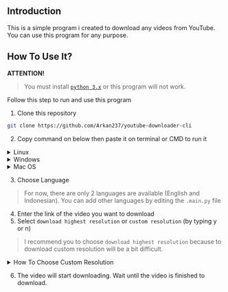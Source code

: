 ## Introduction

This is a simple program i created to download any videos from YouTube. You can use this program for any purpose.

## How To Use It?
**ATTENTION!**
<br>
>You must install [`python 3.x`](https://www.python.org) or this program will not work.

Follow this step to run and use this program

1. Clone this repository
```sh
git clone https://github.com/Arkan237/youtube-downloader-cli
```
2. Copy command on below then paste it on terminal or CMD to run it
<details>
<summary>Linux</summary>

   ```sh
   cd youtube-downloader-cli &&
   chmod 755 yt-downloader.sh &&
   ./yt-downloader.sh
   ```
</details>
<details>
  <summary>Windows</summary>
   
  ```sh
  cd youtube-downloader-cli &&
  python .main.py
  ```
</details>
<details>
  <summary>Mac OS</summary>
   
  ```sh
  cd youtube-downloader-cli &&
  python3 .main.py
  ```
</details>

3. Choose Language
> For now, there are only 2 languages are available (English and Indonesian). You can add other languages by editing the `.main.py` file

4. Enter the link of the video you want to download
5. Select `download highest resolution` or `custom resolution` (by typing y or n)
>I recommend you to choose `download highest resolution` because to download custom resolution will be a bit difficult.

<details>
   <summary>How To Choose Custom Resolution</summary>
   <br>
   When you choose to download a custom resolution, a list of downloadable resolutions will appear. But it's a bit difficult to read the list. To select a     resolution, enter the itag based on the resolution you want to download.
   
   <br>
   
   >If you're a Linux user, I recommend you to use the `find` feature to make it easier for you to search for itag based on the resolution you choose.
   
   <br>
   
   <p align="center"><a href="find-feature-in-konsole-terminal"><img src="https://i.imgur.com/i5Kt0yn.png" alt="find-feature"/></a></p>
   
   <br>
   
   For example I want to download video from YouTube. I choose custom resolution because I want to download 720p60 resolution. There are 4 option for 720p resolution (720p 30 fps video format = mp4, 720p 30 fps video format = webm, 720p 60 fps video format = mp4, 720p 60 fps video format = webm). I want to download 720p 60 fps and the video format is mp4. Itag for 720p 60 fps video format = mp4 is 398. So i type 398 in terminal then i press enter to start download.
   
</details>

6. The video will start downloading. Wait until the video is finished to download.
